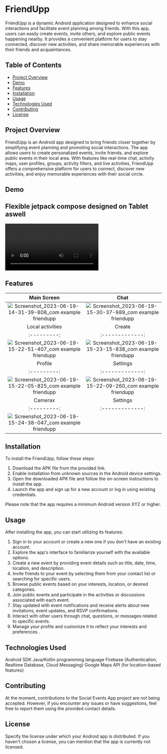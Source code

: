 # FriendUpp

FriendUpp is a dynamic Android application designed to enhance social interactions and facilitate event planning among friends. With this app, users can easily create events, invite others, and explore public events happening nearby. It provides a convenient platform for users to stay connected, discover new activities, and share memorable experiences with their friends and acquaintances.

## Table of Contents
- [Project Overview](#project-overview)
- [Demo](#demo)
- [Features](#features)
- [Installation](#installation)
- [Usage](#usage)
- [Technologies Used](#technologies-used)
- [Contributing](#contributing)
- [License](#license)

## Project Overview
FriendUpp is an Android app designed to bring friends closer together by simplifying event planning and promoting social interactions. The app allows users to create personalized events, invite friends, and explore public events in their local area. With features like real-time chat, activity maps, user profiles, groups, activity filters, and live activities, FriendUpp offers a comprehensive platform for users to connect, discover new activities, and enjoy memorable experiences with their social circle.

## Demo
<h2>Flexible jetpack compose designed on Tablet aswell</h2>
<video src="https://github.com/adampalkowski/FriendUpp/assets/50372825/a6254f56-4b31-4b4a-8804-130ab062a100" controls></video>

## Features


| Main Screen | Chat |
| :---------: | :-------------: |
|![Screenshot_2023-06-19-14-31-39-808_com example friendupp](https://github.com/adampalkowski/FriendUpp/assets/50372825/02f21a3c-90c0-4816-9bd1-93d604cb5cd8)| ![Screenshot_2023-06-19-15-30-37-989_com example friendupp](https://github.com/adampalkowski/FriendUpp/assets/50372825/b064b0d6-b663-419b-bf65-f3ac287c5c85)|
| Local activities | Create |
| :---------: | :-------------: |
|![Screenshot_2023-06-19-15-22-51-407_com example friendupp](https://github.com/adampalkowski/FriendUpp/assets/50372825/2bb386e9-a5b0-4ceb-b287-56c63720b280) | ![Screenshot_2023-06-19-15-23-15-838_com example friendupp](https://github.com/adampalkowski/FriendUpp/assets/50372825/5aa4c04b-38bc-4fda-803f-ee760118d16f)|
| Profile | Settings |
| :---------: | :-------------: |
|![Screenshot_2023-06-19-15-22-05-825_com example friendupp](https://github.com/adampalkowski/FriendUpp/assets/50372825/49460d06-4e92-4c3f-9817-38bdb015c9d6) | ![Screenshot_2023-06-19-15-22-09-260_com example friendupp](https://github.com/adampalkowski/FriendUpp/assets/50372825/ebeff398-c916-46c9-aa8c-570e86cf9ae7)|
| Camerax | Settings |
| :---------: | :-------------: |
|![Screenshot_2023-06-19-15-24-38-047_com example friendupp](https://github.com/adampalkowski/FriendUpp/assets/50372825/9e7b9146-0e45-464e-85ee-677c8b6c8f0b)||

## Installation
To install the FriendUpp, follow these steps:

1. Download the APK file from the provided link.
2. Enable installation from unknown sources in the Android device settings.
3. Open the downloaded APK file and follow the on-screen instructions to install the app.
4. Launch the app and sign up for a new account or log in using existing credentials.

Please note that the app requires a minimum Android version XYZ or higher.
## Usage

After installing the app, you can start utilizing its features:
1. Sign in to your account or create a new one if you don't have an existing account.
2. Explore the app's interface to familiarize yourself with the available options. 
3. Create a new event by providing event details such as title, date, time, location, and description. 
4. Invite friends to your event by selecting them from your contact list or searching for specific users. 
5. Browse public events based on your interests, location, or desired categories. 
6. Join public events and participate in the activities or discussions associated with each event. 
7. Stay updated with event notifications and receive alerts about new invitations, event updates, and RSVP confirmations. 
8. Interact with other users through chat, questions, or messages related to specific events. 
9. Manage your profile and customize it to reflect your interests and preferences .




## Technologies Used

Android SDK
Java/Kotlin programming language
Firebase (Authentication, Realtime Database, Cloud Messaging)
Google Maps API (for location-based features)

## Contributing

At the moment, contributions to the Social Events App project are not being accepted. However, if you encounter any issues or have suggestions, feel free to report them using the provided contact details.

## License

Specify the license under which your Android app is distributed. If you haven't chosen a license, you can mention that the app is currently not licensed.
